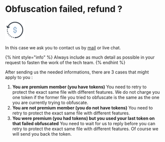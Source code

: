 # Obfuscation failed, refund ?

![](../../.gitbook/assets/icons8-remboursement-2-64.png)

In this case we ask you to contact us by [mail](mailto:support@netguard.io) or live chat.

{% hint style="info" %}
Always include as much detail as possible in your request to fasten the work of the tech team.
{% endhint %}

After sending us the needed informations, there are 3 cases that might apply to you :

1. **You are premium member \(you have tokens\)** You need to retry to protect the exact same file with different features. We do not charge you one token if the former file you tried to obfuscate is the same as the one you are currently trying to obfuscate. 
2. **You are not premium member \(you do not have tokens\)** You need to retry to protect the exact same file with different features.  
3. **You were premium \(you had tokens\) but you used your last token on that failed obfuscated** You need to wait for us to reply before you can retry to protect the exact same file with different features. Of course we will send you back the token.

